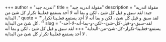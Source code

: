 +++
author = "اندريه جيد"
title = "مقولة اندريه جيد"
description = "مقولة اندريه جيد: لقد سبق و قيل كل شئ ، لكن و بما أنه لا أحد يستمع فعلـينا تكرار كل شئ من البداية ."
quote = '''لقد سبق و قيل كل شئ ، لكن و بما أنه لا أحد يستمع فعلـينا تكرار كل شئ من البداية .'''
slug = "لقد-سبق-و-قيل-كل-شئ--لكن-و-بما-أنه-لا-أحد-يستمع-فعلـينا-تكرار-كل-شئ-من-البداية"
+++
لقد سبق و قيل كل شئ ، لكن و بما أنه لا أحد يستمع فعلـينا تكرار كل شئ من البداية .

